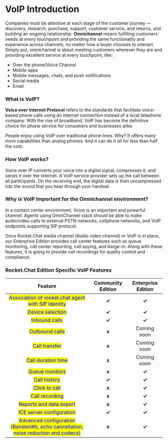 # VoIP Introduction

Companies must be attentive at each stage of the customer journey — discovery, research, purchase, support, customer service, and returns, and building an ongoing relationship. **Omnichannel** means fulfilling customers’ needs at every touchpoint and providing the same functionality and experience across channels, no matter how a buyer chooses to interact. Simply put, omnichannel is about meeting customers wherever they are and providing excellent service at every touchpoint, like:

* Over the phone/Voice Channel
* Mobile apps
* Mobile messages, chats, and push notifications
* Social media
* Email

### **What is VoIP?**

**Voice over Internet Protocol** refers to the standards that facilitate voice-based phone calls using an internet connection instead of a local telephone company. With the rise of broadband, VoIP has become the definitive choice for phone service for consumers and businesses alike.

People enjoy using VoIP over traditional phone lines. Why? It offers many more capabilities than analog phones. And it can do it all for less than half the cost.

### How VoIP works?

Voice over IP converts your voice into a digital signal, compresses it, and sends it over the internet. A VoIP service provider sets up the call between all participants. On the receiving end, the digital data is then uncompressed into the sound that you hear through your handset.

### Why is VoIP Important for the Omnichannel environment?

In a contact center environment, Voice is an important and powerful channel. Agents using OmniChannel stack should be able to make audio/video calls to external PSTN networks, cellphone networks, and VoIP endpoints supporting SIP protocol.

Once Rocket.Chat media channel (Audio video channel) or VoIP is in place, our Enterprise Edition provides call center features such as queue monitoring, call center reporting, call spying, and barge-in. Along with these features, it is going to provide call recordings for quality control and compliance.

### **Rocket.Chat Edition Specific VoIP Features**

|                                                       Feature                                                      | Community Edition | Enterprise Edition |
| :----------------------------------------------------------------------------------------------------------------: | :---------------: | :----------------: |
|                 <mark style="color:blue;">Association of rocket.chat agent with SIP Identity</mark>                |       **✓**       |        **✓**       |
|                                  <mark style="color:blue;">Device selection</mark>                                 |       **✓**       |        **✓**       |
|                                   <mark style="color:blue;">Inbound calls</mark>                                   |       **✓**       |        **✓**       |
|                                   <mark style="color:blue;">Outbound calls</mark>                                  |       **x**       |     Coming soon    |
|                                   <mark style="color:blue;">Call transfer</mark>                                   |       **x**       |     Coming soon    |
|                                 <mark style="color:blue;">Call duration time</mark>                                |       **x**       |     Coming soon    |
|                                   <mark style="color:blue;">Queue monitors</mark>                                  |       **x**       |        **✓**       |
|                                    <mark style="color:blue;">Call history</mark>                                   |       **✓**       |        **✓**       |
|                                   <mark style="color:blue;">Click to call</mark>                                   |       **x**       |        **✓**       |
|                                   <mark style="color:blue;">Call recording</mark>                                  |       **x**       |        **✓**       |
|                              <mark style="color:blue;">Reports and data export</mark>                              |       **x**       |        **✓**       |
|                              <mark style="color:blue;">ICE server configuration</mark>                             |       **✓**       |        **✓**       |
| <mark style="color:blue;">Advanced configuration (Bandwidth, echo cancellation, noise reduction and codecs)</mark> |       **x**       |        **✓**       |
